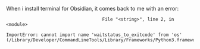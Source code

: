 
When i install terminal for Obsidian, it comes back to me with an error:

```Traceback (most recent call last):
                                    File "<string>", line 2, in <module>
                                                                        ImportError: cannot import name 'waitstatus_to_exitcode' from 'os' (/Library/Developer/CommandLineTools/Library/Frameworks/Python3.framework/Versions/3.7/lib/python3.7/os.py)
```

